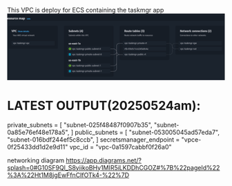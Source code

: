 This VPC is deploy for ECS containing the taskmgr app
![alt text](/images/image.png)

# LATEST OUTPUT(20250524am):
private_subnets = [
  "subnet-025f48487f0907b35",
  "subnet-0a85e76ef48e178a5",
]
public_subnets = [
  "subnet-053005045ad57eda7",
  "subnet-016bdf244ef5c8ccb",
]
secretsmanager_endpoint = "vpce-0f25433dd1d2e9d11"
vpc_id = "vpc-0a1597cabbf0f26a0"



networking diagram
https://app.diagrams.net/?splash=0#G10SF9Ql_S8yiikoBHy1MIR5iLKDDhCGOZ#%7B%22pageId%22%3A%22Ht1M8jgEwFfnCIfOTk4-%22%7D
